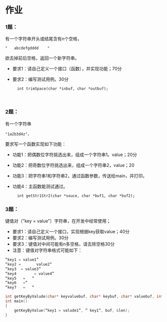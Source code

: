 ﻿# 作业
### 1题：
有一个字符串开头或结尾含有n个空格，
    
    "   abcdefgdddd    "

欲去掉前后空格，返回一个新字符串。

* 要求1：请自己定义一个接口（函数），并实现功能；70分
* 要求2：编写测试用例。30分
	    
	    int trimSpace(char *inbuf, char *outbuf);  
<br />

### 2题：
有一个字符串

    "1a2b3d4z"，
    
要求写一个函数实现如下功能：
    
* 功能1：把偶数位字符挑选出来，组成一个字符串1。value；20分
* 功能2：把奇数位字符挑选出来，组成一个字符串2，value；20
* 功能3：把字符串1和字符串2，通过函数参数，传送给main，并打印。
* 功能4：主函数能测试通过。

        int getStr1Str2(char *souce, char *buf1, char *buf2); 

### 3题：
键值对（”key = value”）字符串，在开发中经常使用；

* 要求1：请自己定义一个接口，实现根据key获取value；40分
* 要求2：编写测试用例。30分
* 要求3：键值对中间可能有n多空格，请去除空格30分
* 注意：键值对字符串格式可能如下：
```C
“key1 = value1”
“key2 =       value2“         
“key3  = value3” 
“key4        = value4” 
“key5   =   “
“key6   =“
“key7   =   “

int getKeyByValude(char* keyvaluebuf, char* keybuf, char* valuebuf, int* valuebuflen);
int main()
{
    getKeyByValue(“key1 = valude1”, ” key1”, buf, &len);
}
```



